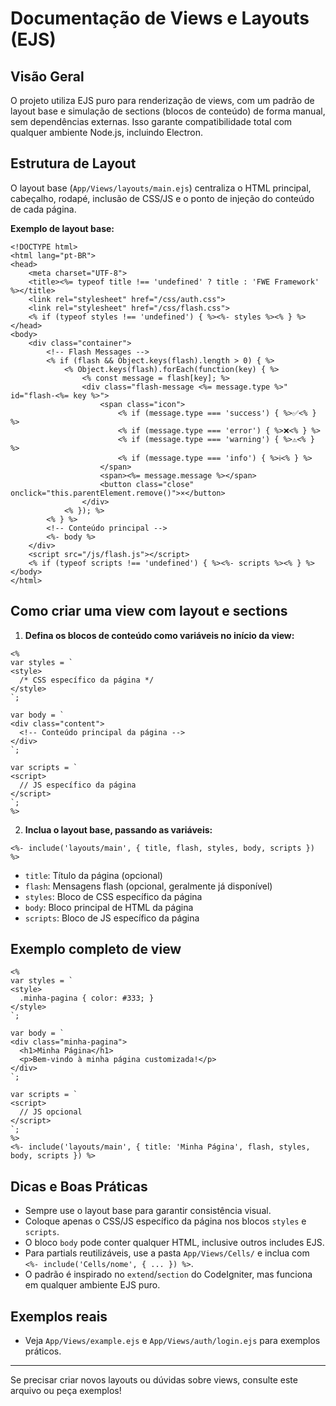 # Documentação de Views e Layouts (EJS)

## Visão Geral

O projeto utiliza EJS puro para renderização de views, com um padrão de layout base e simulação de sections (blocos de conteúdo) de forma manual, sem dependências externas. Isso garante compatibilidade total com qualquer ambiente Node.js, incluindo Electron.

## Estrutura de Layout

O layout base (`App/Views/layouts/main.ejs`) centraliza o HTML principal, cabeçalho, rodapé, inclusão de CSS/JS e o ponto de injeção do conteúdo de cada página.

**Exemplo de layout base:**
```ejs
<!DOCTYPE html>
<html lang="pt-BR">
<head>
    <meta charset="UTF-8">
    <title><%= typeof title !== 'undefined' ? title : 'FWE Framework' %></title>
    <link rel="stylesheet" href="/css/auth.css">
    <link rel="stylesheet" href="/css/flash.css">
    <% if (typeof styles !== 'undefined') { %><%- styles %><% } %>
</head>
<body>
    <div class="container">
        <!-- Flash Messages -->
        <% if (flash && Object.keys(flash).length > 0) { %>
            <% Object.keys(flash).forEach(function(key) { %>
                <% const message = flash[key]; %>
                <div class="flash-message <%= message.type %>" id="flash-<%= key %>">
                    <span class="icon">
                        <% if (message.type === 'success') { %>✅<% } %>
                        <% if (message.type === 'error') { %>❌<% } %>
                        <% if (message.type === 'warning') { %>⚠️<% } %>
                        <% if (message.type === 'info') { %>ℹ️<% } %>
                    </span>
                    <span><%= message.message %></span>
                    <button class="close" onclick="this.parentElement.remove()">×</button>
                </div>
            <% }); %>
        <% } %>
        <!-- Conteúdo principal -->
        <%- body %>
    </div>
    <script src="/js/flash.js"></script>
    <% if (typeof scripts !== 'undefined') { %><%- scripts %><% } %>
</body>
</html>
```

## Como criar uma view com layout e sections

1. **Defina os blocos de conteúdo como variáveis no início da view:**

```ejs
<%
var styles = `
<style>
  /* CSS específico da página */
</style>
`;

var body = `
<div class="content">
  <!-- Conteúdo principal da página -->
</div>
`;

var scripts = `
<script>
  // JS específico da página
</script>
`;
%>
```

2. **Inclua o layout base, passando as variáveis:**

```ejs
<%- include('layouts/main', { title, flash, styles, body, scripts }) %>
```

- `title`: Título da página (opcional)
- `flash`: Mensagens flash (opcional, geralmente já disponível)
- `styles`: Bloco de CSS específico da página
- `body`: Bloco principal de HTML da página
- `scripts`: Bloco de JS específico da página

## Exemplo completo de view

```ejs
<%
var styles = `
<style>
  .minha-pagina { color: #333; }
</style>
`;

var body = `
<div class="minha-pagina">
  <h1>Minha Página</h1>
  <p>Bem-vindo à minha página customizada!</p>
</div>
`;

var scripts = `
<script>
  // JS opcional
</script>
`;
%>
<%- include('layouts/main', { title: 'Minha Página', flash, styles, body, scripts }) %>
```

## Dicas e Boas Práticas
- Sempre use o layout base para garantir consistência visual.
- Coloque apenas o CSS/JS específico da página nos blocos `styles` e `scripts`.
- O bloco `body` pode conter qualquer HTML, inclusive outros includes EJS.
- Para partials reutilizáveis, use a pasta `App/Views/Cells/` e inclua com `<%- include('Cells/nome', { ... }) %>`.
- O padrão é inspirado no `extend`/`section` do CodeIgniter, mas funciona em qualquer ambiente EJS puro.

## Exemplos reais
- Veja `App/Views/example.ejs` e `App/Views/auth/login.ejs` para exemplos práticos.

---

Se precisar criar novos layouts ou dúvidas sobre views, consulte este arquivo ou peça exemplos! 